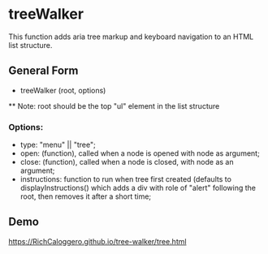 # treeWalker
This function adds aria tree markup and keyboard navigation to an HTML list structure.

## General Form
- treeWalker (root, options)

** Note: root  should be the top "ul" element in the list structure


### Options:
- type: "menu" || "tree";
- open: (function), called when a node is opened with node as argument;
- close: (function), called when a node is closed, with node as an argument;
- instructions: function to run when tree first created (defaults to displayInstructions() which adds a div with role of "alert" following the root, then removes it after a short time;

## Demo

https://RichCaloggero.github.io/tree-walker/tree.html
